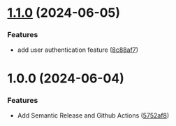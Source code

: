 # [1.1.0](https://github.com/chaitanyabatchu4/semantec/compare/v1.0.0...v1.1.0) (2024-06-05)


### Features

* add user authentication feature ([8c88af7](https://github.com/chaitanyabatchu4/semantec/commit/8c88af75c96dc1bf446edd7f8275f879c4bd6444))

# 1.0.0 (2024-06-04)


### Features

* Add Semantic Release and Github Actions ([5752af8](https://github.com/chaitanyabatchu4/semantec/commit/5752af867dba6b891f5826065212a681daed7c53))
